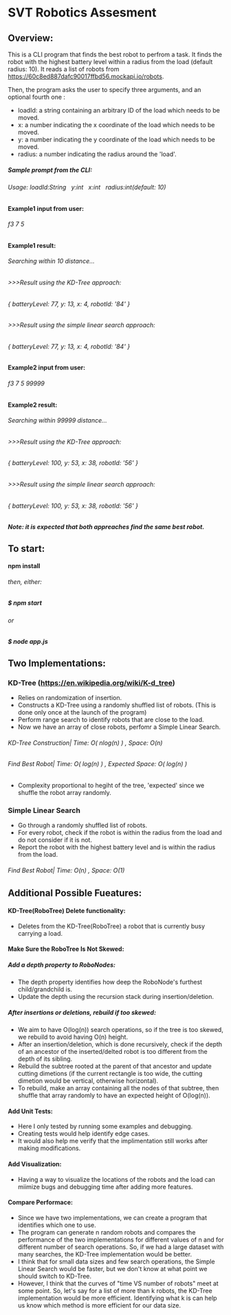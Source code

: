 # SVT Robotics Assesment
 
 ## Overview:
 This is a CLI program that finds the best robot to perfrom a task.
 It finds the robot with the highest battery level within a radius from the load (default radius: 10).
 It reads a list of robots from https://60c8ed887dafc90017ffbd56.mockapi.io/robots.

 Then, the program asks the user to specify three arguments, and an optional fourth one :
- loadId: a string containing an arbitrary ID of the load which needs to be moved.
- x: a number indicating the x coordinate of the load which needs to be moved.
- y: a number indicating the y coordinate of the load which needs to be moved.
- radius: a number indicating the radius around the 'load'.

##### Sample prompt from the CLI: 
###### Usage: loadId:String &nbsp; y:int &nbsp; x:int &nbsp;  radius:int(default: 10)


#### Example1 input from user:
###### f3 7 5

#### Example1 result:
###### Searching within 10 distance...
###### >>>Result using the KD-Tree approach:
###### { batteryLevel: 77, y: 13, x: 4, robotId: '84' }

###### >>>Result using the simple linear search approach:
###### { batteryLevel: 77, y: 13, x: 4, robotId: '84' }


#### Example2 input from user:
###### f3 7 5 99999


#### Example2 result:
###### Searching within 99999 distance...
###### >>>Result using the KD-Tree approach:
###### { batteryLevel: 100, y: 53, x: 38, robotId: '56' }

###### >>>Result using the simple linear search approach:
###### { batteryLevel: 100, y: 53, x: 38, robotId: '56' }


##### Note: it is expected that both appreaches find the same best robot.

## To start:
#### npm install
###### then, either:
##### $ npm start
###### or 
##### $ node app.js

## Two Implementations:
### KD-Tree (https://en.wikipedia.org/wiki/K-d_tree)
- Relies on randomization of insertion.
- Constructs a KD-Tree using a randomly shuffled list of robots. (This is done only once at the launch of the program)
- Perform range search to identify robots that are close to the load.
- Now we have an array of close robots, perfomr a Simple Linear Search.

###### KD-Tree Construction| Time: O( nlog(n) )  ,   Space: O(n)
###### Find Best Robot| Time: O( log(n) )  ,   Expected Space: O( log(n) )
- Complexity proportional to hegiht of the tree, 'expected' since we shuffle the robot array randomly.

### Simple Linear Search
- Go through a randomly shuffled list of robots.
- For every robot, check if the robot is within the radius from the load and do not consider if it is not.
- Report the robot with the highest battery level and is within the radius from the load.

###### Find Best Robot| Time: O(n)  ,   Space: O(1) 


## Additional Possible Fueatures:
#### KD-Tree(RoboTree) Delete functionality:
- Deletes from the KD-Tree(RoboTree) a robot that is currently busy carrying a load.

#### Make Sure the RoboTree Is Not Skewed:
##### Add a depth property to RoboNodes:
- The depth property identifies how deep the RoboNode's furthest child/grandchild is.
- Update the depth using the recursion stack during insertion/deletion.
##### After insertions or deletions, rebuild if too skewed:
- We aim to have O(log(n)) search operations, so if the tree is too skewed, we rebuild to avoid having O(n) height.
- After an insertion/deletion, which is done recursively, check if the depth of an ancestor of the inserted/delted robot is too different from the depth of its sibling.
- Rebuild the subtree rooted at the parent of that ancestor and update cutting dimetions (if the current rectangle is too wide, the cutting dimetion would be vertical, otherwise horizontal). 
- To rebuild, make an array containing all the nodes of that subtree, then shuffle that array randomly to have an expected height of O(log(n)).

#### Add Unit Tests:
- Here I only tested by running some examples and debugging.
- Creating tests would help identify edge cases.
- It would also help me verify that the implimentation still works after making modifications.

#### Add Visualization:
- Having a way to visualize the locations of the robots and the load can miimize bugs and debugging time after adding more features.

#### Compare Performace:
- Since we have two implementations, we can create a program that identifies which one to use.
- The program can generate n random robots and compares the performance of the two implementations for different values of n and for different number of search operations. So, if we had a large dataset with many searches, the KD-Tree implementation would be better.
- I think that for small data sizes and few search operations, the Simple Linear Search would be faster, but we don't know at what point we should switch to KD-Tree.
- However, I think that the curves of "time VS number of robots" meet at some point. So, let's say for a list of more than k robots, the KD-Tree implementation would be more efficient. Identifying what k is can help us know which method is more efficient for our data size.
